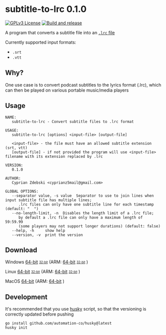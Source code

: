 # subtitle-to-lrc 0.1.0

[![GPLv3 License](https://img.shields.io/badge/License-GPL%20v3-yellow.svg)](https://opensource.org/licenses/)
[![Build and release](https://github.com/shipurjan/subtitle-to-lrc/actions/workflows/go.yml/badge.svg)](https://github.com/shipurjan/subtitle-to-lrc/actions/workflows/go.yml) 

A program that converts a subtitle file into an [`.lrc` file](https://en.wikipedia.org/wiki/LRC_(file_format))

Currently supported input formats: 
* `.srt`
* `.vtt`

## Why?

One use case is to convert podcast subtitles to the lyrics format (.lrc), which can then be played on various portable music/media players

## Usage

```text
NAME:
   subtitle-to-lrc - Convert subtitle files to .lrc format

USAGE:
   subtitle-to-lrc [options] <input-file> [output-file]

   <input-file> - the file must have an allowed subtitle extension (srt, vtt)
   [output-file] - if not provided the program will use <input-file> filename with its extension replaced by .lrc

VERSION:
   0.1.0

AUTHOR:
   Cyprian Zdebski <cyprianz5mail@gmail.com>

GLOBAL OPTIONS:
   --separator value, -s value  Separator to use to join lines when input subtitle file has multiple lines;
      .lrc files can only have one subtitle line for each timestamp (default: "  ")
   --no-length-limit, -n  Disables the length limit of a .lrc file;
      by default a .lrc file can only have a maximum length of 59:59.99
      (some players may not support longer durations) (default: false)
   --help, -h     show help
   --version, -v  print the version

```

## Download

Windows 
[64-bit](https://github.com/shipurjan/subtitle-to-lrc/releases/latest/download/subtitle-to-lrc_windows-amd64.zip)
<sub><sup>[32-bit](https://github.com/shipurjan/subtitle-to-lrc/releases/latest/download/subtitle-to-lrc_windows-386.zip)</sup></sub>
(ARM: 
[64-bit](https://github.com/shipurjan/subtitle-to-lrc/releases/latest/download/subtitle-to-lrc_windows-arm64.zip)
<sub><sup>[32-bit](https://github.com/shipurjan/subtitle-to-lrc/releases/latest/download/subtitle-to-lrc_windows-arm.zip)</sup></sub>
)

Linux 
[64-bit](https://github.com/shipurjan/subtitle-to-lrc/releases/latest/download/subtitle-to-lrc_linux-amd64.zip)
<sub><sup>[32-bit](https://github.com/shipurjan/subtitle-to-lrc/releases/latest/download/subtitle-to-lrc_linux-386.zip)</sup></sub>
(ARM: 
[64-bit](https://github.com/shipurjan/subtitle-to-lrc/releases/latest/download/subtitle-to-lrc_linux-arm64.zip)
<sub><sup>[32-bit](https://github.com/shipurjan/subtitle-to-lrc/releases/latest/download/subtitle-to-lrc_linux-arm.zip)</sup></sub>
)

MacOS
[64-bit](https://github.com/shipurjan/subtitle-to-lrc/releases/latest/download/subtitle-to-lrc_darwin-amd64.zip)
(ARM: 
[64-bit](https://github.com/shipurjan/subtitle-to-lrc/releases/latest/download/subtitle-to-lrc_darwin-arm64.zip)
)

## Development

It's recommended that you use [husky](https://github.com/automation-co/husky) script, 
so that the versioning is correctly updated before pushing

```console
go install github.com/automation-co/husky@latest
husky init
```